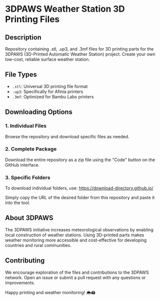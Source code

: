 # 3DPAWS Weather Station 3D Printing Files

## Description
Repository containing .stl, .up3, and .3mf files for 3D printing parts for the 3DPAWS (3D-Printed Automatic Weather Station) project. Create your own low-cost, reliable surface weather station.

## File Types
- `.stl`: Universal 3D printing file format
- `.up3`: Specifically for Afinia printers
- `.3mf`: Optimized for Bambu Labs printers

## Downloading Options

### 1. Individual Files
Browse the repository and download specific files as needed.

### 2. Complete Package
Download the entire repository as a zip file using the "Code" button on the GitHub interface.

### 3. Specific Folders
To download individual folders, use: 
https://download-directory.github.io/

Simply copy the URL of the desired folder from this repository and paste it into the tool.

## About 3DPAWS
The 3DPAWS initiative increases meteorological observations by enabling local construction of weather stations. Using 3D-printed parts makes weather monitoring more accessible and cost-effective for developing countries and rural communities.

## Contributing
We encourage exploration of the files and contributions to the 3DPAWS network. Open an issue or submit a pull request with any questions or improvements.

Happy printing and weather monitoring! 🌦️🖨️
